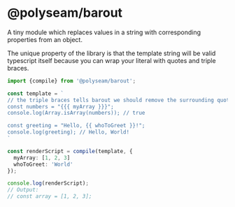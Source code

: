 # @polyseam/barout

A tiny module which replaces values in a string with corresponding properties
from an object.

The unique property of the library is that the template string will be valid
typescript itself because you can wrap your literal with quotes and triple
braces.

```typescript
import {compile} from '@polyseam/barout';

const template = `
// the triple braces tells barout we should remove the surrounding quotes
const numbers = "{{{ myArray }}}";
console.log(Array.isArray(numbers)); // true

const greeting = "Hello, {{ whoToGreet }}!";
console.log(greeting); // Hello, World!
`

const renderScript = compile(template, {
  myArray: [1, 2, 3]
  whoToGreet: 'World'
});

console.log(renderScript);
// Output:
// const array = [1, 2, 3];
```

